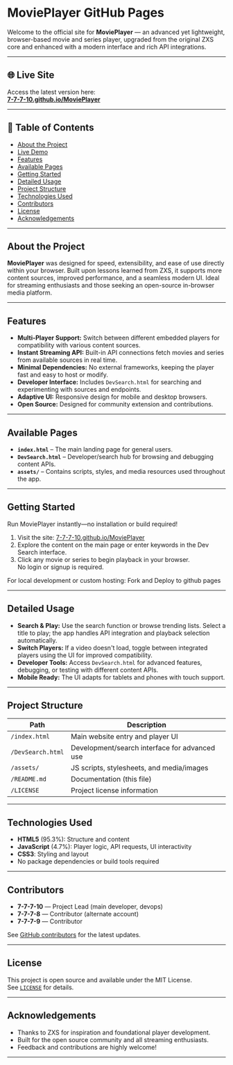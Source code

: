 # MoviePlayer GitHub Pages

Welcome to the official site for **MoviePlayer** — an advanced yet lightweight, browser-based movie and series player, upgraded from the original ZXS core and enhanced with a modern interface and rich API integrations.

---

## 🌐 Live Site

Access the latest version here:  
**[7-7-7-10.github.io/MoviePlayer](https://7-7-7-10.github.io/MoviePlayer)**

---

## 📖 Table of Contents

- [About the Project](#about-the-project)
- [Live Demo](#-live-site)
- [Features](#features)
- [Available Pages](#available-pages)
- [Getting Started](#getting-started)
- [Detailed Usage](#detailed-usage)
- [Project Structure](#project-structure)
- [Technologies Used](#technologies-used)
- [Contributors](#contributors)
- [License](#license)
- [Acknowledgements](#acknowledgements)

---

## About the Project

**MoviePlayer** was designed for speed, extensibility, and ease of use directly within your browser. Built upon lessons learned from ZXS, it supports more content sources, improved performance, and a seamless modern UI. Ideal for streaming enthusiasts and those seeking an open-source in-browser media platform.

---

## Features

- **Multi-Player Support:** Switch between different embedded players for compatibility with various content sources.
- **Instant Streaming API:** Built-in API connections fetch movies and series from available sources in real time.
- **Minimal Dependencies:** No external frameworks, keeping the player fast and easy to host or modify.
- **Developer Interface:** Includes `DevSearch.html` for searching and experimenting with sources and endpoints.
- **Adaptive UI:** Responsive design for mobile and desktop browsers.
- **Open Source:** Designed for community extension and contributions.

---

## Available Pages

- **`index.html`** – The main landing page for general users.
- **`DevSearch.html`** – Developer/search hub for browsing and debugging content APIs.
- **`assets/`** – Contains scripts, styles, and media resources used throughout the app.

---

## Getting Started

Run MoviePlayer instantly—no installation or build required!

1. Visit the site: [7-7-7-10.github.io/MoviePlayer](https://7-7-7-10.github.io/MoviePlayer/DevSearch.html)
2. Explore the content on the main page or enter keywords in the Dev Search interface.
3. Click any movie or series to begin playback in your browser.  
   No login or signup is required.

For local development or custom hosting:
Fork and Deploy to github pages

---

## Detailed Usage

- **Search & Play:** Use the search function or browse trending lists. Select a title to play; the app handles API integration and playback selection automatically.
- **Switch Players:** If a video doesn't load, toggle between integrated players using the UI for improved compatibility.
- **Developer Tools:** Access `DevSearch.html` for advanced features, debugging, or testing with different content APIs.
- **Mobile Ready:** The UI adapts for tablets and phones with touch support.

---

## Project Structure

| Path               | Description                                      |
|--------------------|--------------------------------------------------|
| `/index.html`      | Main website entry and player UI                 |
| `/DevSearch.html`  | Development/search interface for advanced use    |
| `/assets/`         | JS scripts, stylesheets, and media/images        |
| `/README.md`       | Documentation (this file)                        |
| `/LICENSE`         | Project license information                      |

---

## Technologies Used

- **HTML5** (95.3%): Structure and content
- **JavaScript** (4.7%): Player logic, API requests, UI interactivity
- **CSS3**: Styling and layout
- No package dependencies or build tools required

---

## Contributors

- **7-7-7-10** — Project Lead (main developer, devops)
- **7-7-7-8** — Contributor (alternate account)
- **7-7-7-9** — Contributor

See [GitHub contributors](https://github.com/7-7-7-10/MoviePlayer/graphs/contributors) for the latest updates.

---

## License

This project is open source and available under the MIT License.  
See [`LICENSE`](./LICENSE) for details.

---

## Acknowledgements

- Thanks to ZXS for inspiration and foundational player development.
- Built for the open source community and all streaming enthusiasts.
- Feedback and contributions are highly welcome!

---


